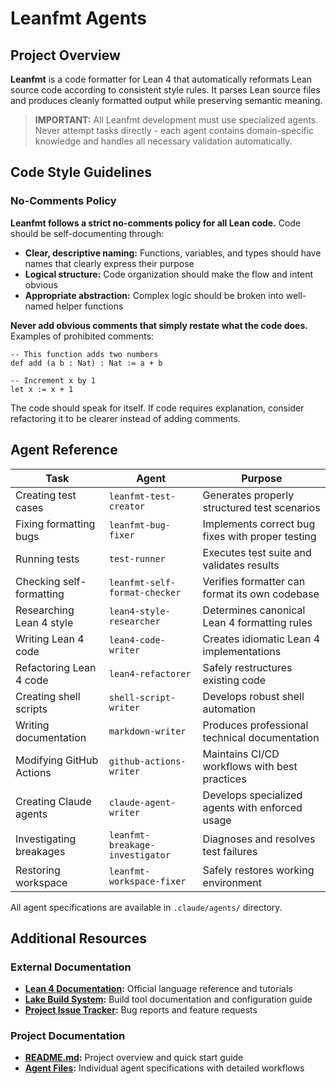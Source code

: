 # Leanfmt Agents

## Project Overview

**Leanfmt** is a code formatter for Lean 4 that automatically reformats Lean source code according to consistent style rules. It parses Lean source files and produces cleanly formatted output while preserving semantic meaning.

> **IMPORTANT:** All Leanfmt development must use specialized agents. Never attempt tasks directly - each agent contains domain-specific knowledge and handles all necessary validation automatically.

## Code Style Guidelines

### No-Comments Policy

**Leanfmt follows a strict no-comments policy for all Lean code.** Code should be self-documenting through:

- **Clear, descriptive naming:** Functions, variables, and types should have names that clearly express their purpose
- **Logical structure:** Code organization should make the flow and intent obvious
- **Appropriate abstraction:** Complex logic should be broken into well-named helper functions

**Never add obvious comments that simply restate what the code does.** Examples of prohibited comments:

```lean
-- This function adds two numbers
def add (a b : Nat) : Nat := a + b

-- Increment x by 1
let x := x + 1
```

The code should speak for itself. If code requires explanation, consider refactoring it to be clearer instead of adding comments.

## Agent Reference

| Task                     | Agent                           | Purpose                                          |
| ------------------------ | ------------------------------- | ------------------------------------------------ |
| Creating test cases      | `leanfmt-test-creator`          | Generates properly structured test scenarios     |
| Fixing formatting bugs   | `leanfmt-bug-fixer`             | Implements correct bug fixes with proper testing |
| Running tests            | `test-runner`                   | Executes test suite and validates results        |
| Checking self-formatting | `leanfmt-self-format-checker`   | Verifies formatter can format its own codebase   |
| Researching Lean 4 style | `lean4-style-researcher`        | Determines canonical Lean 4 formatting rules     |
| Writing Lean 4 code      | `lean4-code-writer`             | Creates idiomatic Lean 4 implementations         |
| Refactoring Lean 4 code  | `lean4-refactorer`              | Safely restructures existing code                |
| Creating shell scripts   | `shell-script-writer`           | Develops robust shell automation                 |
| Writing documentation    | `markdown-writer`               | Produces professional technical documentation    |
| Modifying GitHub Actions | `github-actions-writer`         | Maintains CI/CD workflows with best practices    |
| Creating Claude agents   | `claude-agent-writer`           | Develops specialized agents with enforced usage  |
| Investigating breakages  | `leanfmt-breakage-investigator` | Diagnoses and resolves test failures             |
| Restoring workspace      | `leanfmt-workspace-fixer`       | Safely restores working environment              |

All agent specifications are available in `.claude/agents/` directory.

## Additional Resources

### External Documentation

- **[Lean 4 Documentation](https://lean-lang.org/documentation/):** Official language reference and tutorials
- **[Lake Build System](https://github.com/leanprover/lake):** Build tool documentation and configuration guide
- **[Project Issue Tracker](https://github.com/toku-sa-n/leanfmt/issues):** Bug reports and feature requests

### Project Documentation

- **[README.md](./README.md):** Project overview and quick start guide
- **[Agent Files](.claude/agents/):** Individual agent specifications with detailed workflows
